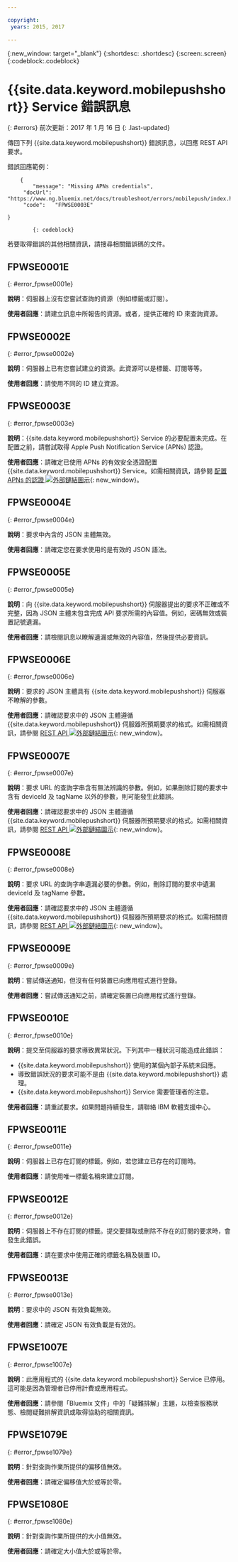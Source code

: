 ```yaml
---

copyright:
 years: 2015, 2017

---
```


{:new_window: target="_blank"}
{:shortdesc: .shortdesc}
{:screen:.screen}
{:codeblock:.codeblock}

# {{site.data.keyword.mobilepushshort}} Service 錯誤訊息
{: #errors}
前次更新：2017 年 1 月 16 日
{: .last-updated}


傳回下列 {{site.data.keyword.mobilepushshort}} 錯誤訊息，以回應 REST API 要求。

錯誤回應範例：
```
	{
		"message": "Missing APNs credentials",
     "docUrl": "https://www.ng.bluemix.net/docs/troubleshoot/errors/mobilepush/index.html#FPWSE0003E",
     "code":   "FPWSE0003E"

}
```
		    {: codeblock}

若要取得錯誤的其他相關資訊，請搜尋相關錯誤碼的文件。

## FPWSE0001E
{: #error_fpwse0001e}

**說明**：伺服器上沒有您嘗試查詢的資源（例如標籤或訂閱）。

**使用者回應**：請建立訊息中所報告的資源。或者，提供正確的 ID 來查詢資源。


## FPWSE0002E
{: #error_fpwse0002e}

**說明**：伺服器上已有您嘗試建立的資源。此資源可以是標籤、訂閱等等。

**使用者回應**：請使用不同的 ID 建立資源。


## FPWSE0003E
{: #error_fpwse0003e}

**說明**：{{site.data.keyword.mobilepushshort}} Service 的必要配置未完成。在配置之前，請嘗試取得 Apple Push Notification Service (APNs) 認證。

**使用者回應**：請確定已使用 APNs 的有效安全憑證配置 {{site.data.keyword.mobilepushshort}} Service。如需相關資訊，請參閱 [配置 APNs 的認證 ![外部鏈結圖示](../../icons/launch-glyph.svg "外部鏈結圖示")](t_push_provider_ios.html "外部鏈結圖示"){: new_window}。


## FPWSE0004E
{: #error_fpwse0004e}

**說明**：要求中內含的 JSON 主體無效。


**使用者回應**：請確定您在要求使用的是有效的 JSON 語法。



## FPWSE0005E
{: #error_fpwse0005e}

**說明**：向 {{site.data.keyword.mobilepushshort}} 伺服器提出的要求不正確或不完整，因為 JSON 主體未包含完成 API 要求所需的內容值。例如，密碼無效或裝置記號遺漏。


**使用者回應**：請檢閱訊息以瞭解遺漏或無效的內容值，然後提供必要資訊。



## FPWSE0006E
{: #error_fpwse0006e}

**說明**：要求的 JSON 主體具有 {{site.data.keyword.mobilepushshort}} 伺服器不瞭解的參數。


**使用者回應**：請確認要求中的 JSON 主體遵循 {{site.data.keyword.mobilepushshort}} 伺服器所預期要求的格式。如需相關資訊，請參閱
[REST API ![外部鏈結圖示](../../icons/launch-glyph.svg "外部鏈結圖示")](https://mobile.{DomainName}/imfpush/ "外部鏈結圖示"){: new_window}。



## FPWSE0007E 
{: #error_fpwse0007e}

**說明**：要求 URL 的查詢字串含有無法辨識的參數。例如，如果刪除訂閱的要求中含有 deviceId 及 tagName 以外的參數，則可能發生此錯誤。


**使用者回應**：請確認要求中的 JSON 主體遵循 {{site.data.keyword.mobilepushshort}} 伺服器所預期要求的格式。如需相關資訊，請參閱
[REST API ![外部鏈結圖示](../../icons/launch-glyph.svg "外部鏈結圖示")](https://mobile.{DomainName}/imfpush/ "外部鏈結圖示"){: new_window}。



## FPWSE0008E
{: #error_fpwse0008e}

**說明**：要求 URL 的查詢字串遺漏必要的參數。例如，刪除訂閱的要求中遺漏 deviceId 及 tagName 參數。


**使用者回應**：請確認要求中的 JSON 主體遵循 {{site.data.keyword.mobilepushshort}} 伺服器所預期要求的格式。如需相關資訊，請參閱
[REST API ![外部鏈結圖示](../../icons/launch-glyph.svg "外部鏈結圖示")](https://mobile.{DomainName}/imfpush/ "外部鏈結圖示"){: new_window}。



## FPWSE0009E
{: #error_fpwse0009e}

**說明**：嘗試傳送通知，但沒有任何裝置已向應用程式進行登錄。

**使用者回應**：嘗試傳送通知之前，請確定裝置已向應用程式進行登錄。



## FPWSE0010E
{: #error_fpwse0010e}

**說明**：提交至伺服器的要求導致異常狀況。下列其中一種狀況可能造成此錯誤：

- {{site.data.keyword.mobilepushshort}} 使用的某個內部子系統未回應。
- 導致錯誤狀況的要求可能不是由 {{site.data.keyword.mobilepushshort}} 處理。
- {{site.data.keyword.mobilepushshort}} Service 需要管理者的注意。

**使用者回應**：請重試要求。如果問題持續發生，請聯絡 IBM 軟體支援中心。



## FPWSE0011E
{: #error_fpwse0011e}

**說明**：伺服器上已存在訂閱的標籤。例如，若您建立已存在的訂閱時。

**使用者回應**：請使用唯一標籤名稱來建立訂閱。



## FPWSE0012E
{: #error_fpwse0012e}

**說明**：伺服器上不存在訂閱的標籤。提交要擷取或刪除不存在的訂閱的要求時，會發生此錯誤。


**使用者回應**：請在要求中使用正確的標籤名稱及裝置 ID。



## FPWSE0013E
{: #error_fpwse0013e}

**說明**：要求中的 JSON 有效負載無效。


**使用者回應**：請確定 JSON 有效負載是有效的。



## FPWSE1007E 
{: #error_fpwse1007e}

**說明**：此應用程式的 {{site.data.keyword.mobilepushshort}} Service 已停用。這可能是因為管理者已停用計費或應用程式。


**使用者回應**：請參閱「Bluemix 文件」中的「疑難排解」主題，以檢查服務狀態、檢閱疑難排解資訊或取得協助的相關資訊。



## FPWSE1079E
{: #error_fpwse1079e}

**說明**：針對查詢作業所提供的偏移值無效。

**使用者回應**：請確定偏移值大於或等於零。



## FPWSE1080E 
{: #error_fpwse1080e}

**說明**：針對查詢作業所提供的大小值無效。

**使用者回應**：請確定大小值大於或等於零。



